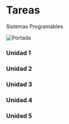 # Tareas
Sistemas Programables

![Portada](https://github.com/ShaaronPR/Tareas/blob/main/img/Picture1-Copy.png)


### Unidad 1


### Unidad 2

### Unidad 3

### Unidad 4

### Unidad 5
